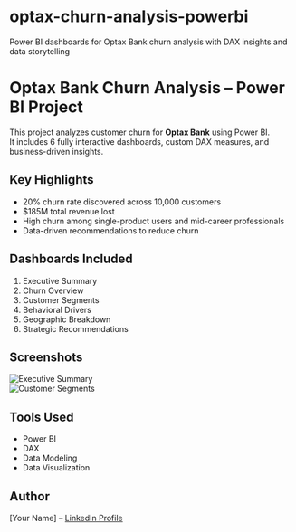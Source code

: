 # optax-churn-analysis-powerbi
Power BI dashboards for Optax Bank churn analysis with DAX insights and data storytelling
# Optax Bank Churn Analysis – Power BI Project

This project analyzes customer churn for **Optax Bank** using Power BI.  
It includes 6 fully interactive dashboards, custom DAX measures, and business-driven insights.

## Key Highlights

- 20% churn rate discovered across 10,000 customers
- $185M total revenue lost
- High churn among single-product users and mid-career professionals
- Data-driven recommendations to reduce churn

## Dashboards Included

1. Executive Summary  
2. Churn Overview  
3. Customer Segments  
4. Behavioral Drivers  
5. Geographic Breakdown  
6. Strategic Recommendations

## Screenshots

![Executive Summary](./OPTAX%201.JPG)  
![Customer Segments](./OPTAX%202.JPG)

## Tools Used

- Power BI
- DAX
- Data Modeling
- Data Visualization

## Author

[Your Name] – [LinkedIn Profile](https://www.linkedin.com/in/yourusername)
